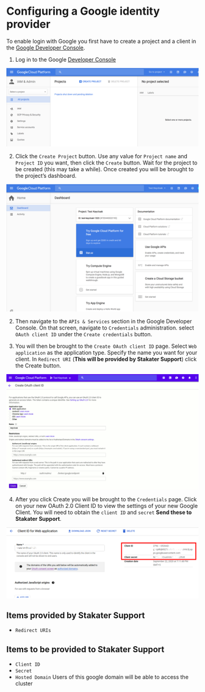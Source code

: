 # Configuring a Google identity provider

To enable login with Google you first have to create a project and a client in the [Google Developer Console](https://console.cloud.google.com/project).

1. Log in to the Google [Developer Console](https://console.cloud.google.com/project)

![Developer console](./images/google-developer-console.png)

2. Click the `Create Project` button. Use any value for `Project name` and `Project ID` you want, then click the `Create` button. Wait for the project to be created (this may take a while). Once created you will be brought to the project’s dashboard.

![Project Dashboard](./images/google-dashboard.png)

2. Then navigate to the `APIs & Services` section in the Google Developer Console. On that screen, navigate to `Credentials` administration. select `OAuth client ID` under the `Create credentials` button.

3. You will then be brought to the `Create OAuth client ID` page. Select `Web application` as the application type. Specify the name you want for your client. In `Redirect URI` (**This will be provided by Stakater Support**) click the Create button.

![Google Oauth screen](./images/google-create-oauth-id.png)

4. After you click Create you will be brought to the `Credentials` page. Click on your new OAuth 2.0 Client ID to view the settings of your new Google Client. You will need to obtain the `client ID` and `secret` **Send these to Stakater Support**.

![client-id-scret](./images/google-client-id-secret.png)

## Items provided by Stakater Support
- `Redirect URIs`

## Items to be provided to Stakater Support
- `Client ID`
- `Secret`
- `Hosted Domain` Users of this google domain will be able to access the cluster
